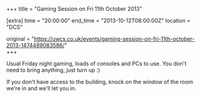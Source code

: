 +++
title = "Gaming Session on Fri 11th October 2013"

[extra]
time = "20:00:00"
end_time = "2013-10-12T08:00:00Z"
location = "DCS"

original = "https://uwcs.co.uk/events/gaming-session-on-fri-11th-october-2013-1474489083586/"    
+++

Usual Friday night gaming, loads of consoles and PCs to use. You don't need to bring anything, just turn up :)

If you don't have access to the building, knock on the window of the room we're in and we'll let you in.

